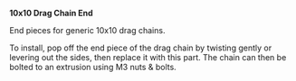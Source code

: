 <B>10x10 Drag Chain End</B>

End pieces for generic 10x10 drag chains.

To install, pop off the end piece of the drag chain by twisting gently or levering out the sides, then replace it with this part. The chain can then be bolted to an extrusion using M3 nuts & bolts.

